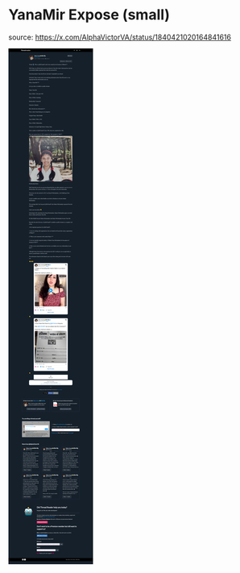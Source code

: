 # YanaMir Expose (small)

source: https://x.com/AlphaVictorVA/status/1840421020164841616

![img](./img/exposeYanaMir.png)

